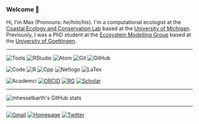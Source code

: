 ### Welcome 👋

Hi, I'm Max (Pronouns: _he/him/his_). I'm a computational ecologist at the [Coastal Ecology and Conservation Lab](https://www.jacoballgeier.com) based at the [University of Michigan](https://lsa.umich.edu/eeb). Previously, I was a PhD student at the [Ecosystem Modelling Group](https://www.uni-goettingen.de/en/102170.html) based at the [University of Goettingen](https://www.uni-goettingen.de/de/fakultät+für+forstwissenschaften+und+waldökologie/19852.html).

___

<p align="center">

![Tools](https://img.shields.io/badge/-tools-000000?style=flat&logo=Plex&logoColor=white)
![RStudio](https://img.shields.io/badge/-RStudio-75AADB?style=for-the-badge&logo=RStudio&logoColor=white)
![Atom](https://img.shields.io/badge/-Atom-66595C?style=for-the-badge&logo=Atom&logoColor=white)
![Git](https://img.shields.io/badge/-Git-F05032?style=for-the-badge&logo=Git&logoColor=white)
![GitHub](https://img.shields.io/badge/-GitHub-181717?style=for-the-badge&logo=GitHub&logoColor=white)

![Code](https://img.shields.io/badge/-code-000000?style=flat&logo=Plex&logoColor=white)
![R](https://img.shields.io/badge/-R-276DC3?style=for-the-badge&logo=R&logoColor=white)
![Cpp](https://img.shields.io/badge/-C%2B%2B-00599C?style=for-the-badge&logo=C%2B%2B&logoColor=white)
![Netlogo](https://img.shields.io/badge/-NetLogo-C10100?style=for-the-badge)
![LaTex](https://img.shields.io/badge/-LaTeX-008080?style=for-the-badge&logo=LaTeX&logoColor=white)

![Academci](https://img.shields.io/badge/-academic-000000?style=flat&logo=Plex&logoColor=white)
[![ORCID](https://img.shields.io/badge/-orcID-A6CE39?style=for-the-badge&logo=orcid&logoColor=white)](https://orcid.org/0000-0003-1125-9918)
[![RG](https://img.shields.io/badge/-ResearchGate-00CCBB?style=for-the-badge&logo=ResearchGate&logoColor=white)](https://www.researchgate.net/profile/Maximilian_Hesselbarth)
[![Scholar](https://img.shields.io/badge/-Google%20Scholar-4285F4?style=for-the-badge&logo=GoogleScholar&logoColor=white)](https://scholar.google.com/citations?user=PNMHIXAAAAAJ&hl=en&authuser=1)

</p>

___

<p align="center">

![mhesselbarth's GitHub stats](https://github-readme-stats.vercel.app/api?username=mhesselbarth&show_icons=true&theme=bear)

</p>

___

<p align="center">

[![Gmail](https://img.shields.io/badge/-mhk.hesselbarth<at>gmail.com-FAFAFA?style=social&logo=Gmail&logoColor=black)](mailto:mhk.hesselbarth@gmail.com)
[![Homepage](https://img.shields.io/badge/Personal%20homepage-FAFAFA?style=social&logo=InternetExplorer&logoColor=black)](https://mhesselbarth.rbind.io)
[![Twitter](https://img.shields.io/twitter/follow/mhkhesselbarth?style=social)](https://www.twitter.com/mhkhesselbarth)

</p>
